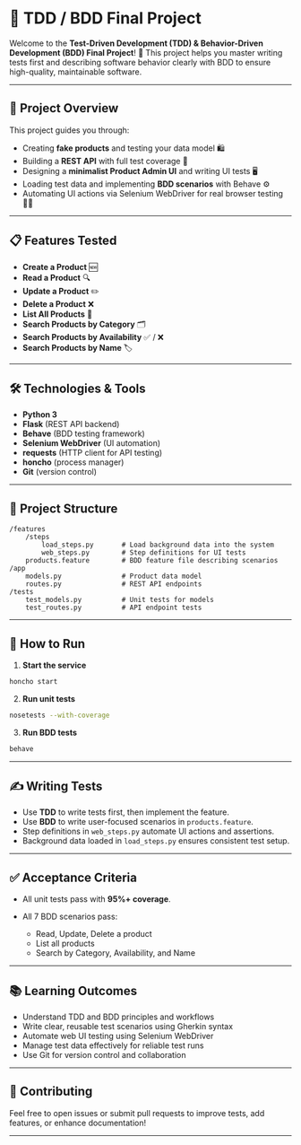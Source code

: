 
# 🧪 TDD / BDD Final Project

Welcome to the **Test-Driven Development (TDD) & Behavior-Driven Development (BDD) Final Project**! 🎉 This project helps you master writing tests first and describing software behavior clearly with BDD to ensure high-quality, maintainable software.

---

## 🚀 Project Overview

This project guides you through:

* Creating **fake products** and testing your data model 🛍️
* Building a **REST API** with full test coverage 🔗
* Designing a **minimalist Product Admin UI** and writing UI tests 🖥️
* Loading test data and implementing **BDD scenarios** with Behave ⚙️
* Automating UI actions via Selenium WebDriver for real browser testing 🕵️‍♂️

---

## 📋 Features Tested

* **Create a Product** 🆕
* **Read a Product** 🔍
* **Update a Product** ✏️
* **Delete a Product** ❌
* **List All Products** 📜
* **Search Products by Category** 🗂️
* **Search Products by Availability** ✅ / ❌
* **Search Products by Name** 🏷️

---

## 🛠️ Technologies & Tools

* **Python 3**
* **Flask** (REST API backend)
* **Behave** (BDD testing framework)
* **Selenium WebDriver** (UI automation)
* **requests** (HTTP client for API testing)
* **honcho** (process manager)
* **Git** (version control)

---

## 📁 Project Structure

```
/features
    /steps
        load_steps.py       # Load background data into the system
        web_steps.py        # Step definitions for UI tests
    products.feature        # BDD feature file describing scenarios
/app
    models.py               # Product data model
    routes.py               # REST API endpoints
/tests
    test_models.py          # Unit tests for models
    test_routes.py          # API endpoint tests
```

---

## 📝 How to Run

1. **Start the service**

```bash
honcho start
```

2. **Run unit tests**

```bash
nosetests --with-coverage
```

3. **Run BDD tests**

```bash
behave
```

---

## ✍️ Writing Tests

* Use **TDD** to write tests first, then implement the feature.
* Use **BDD** to write user-focused scenarios in `products.feature`.
* Step definitions in `web_steps.py` automate UI actions and assertions.
* Background data loaded in `load_steps.py` ensures consistent test setup.

---

## ✅ Acceptance Criteria

* All unit tests pass with **95%+ coverage**.
* All 7 BDD scenarios pass:

  * Read, Update, Delete a product
  * List all products
  * Search by Category, Availability, and Name

---

## 📚 Learning Outcomes

* Understand TDD and BDD principles and workflows
* Write clear, reusable test scenarios using Gherkin syntax
* Automate web UI testing using Selenium WebDriver
* Manage test data effectively for reliable test runs
* Use Git for version control and collaboration

---

## 🤝 Contributing

Feel free to open issues or submit pull requests to improve tests, add features, or enhance documentation!

---


